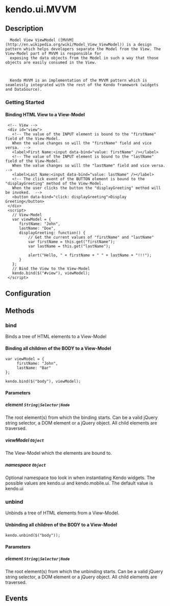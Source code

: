 # kendo.ui.MVVM

## Description

      Model View ViewModel ([MVVM](http://en.wikipedia.org/wiki/Model_View_ViewModel)) is a design pattern which helps developers separate the Model from the View. The View-Model part of MVVM is responsible for
      exposing the data objects from the Model in such a way that those objects are easily consumed in the View.
 


      Kendo MVVM is an implementation of the MVVM pattern which is seamlessly integrated with the rest of the Kendo framework (widgets and DataSource).
 

### Getting Started

#### Binding HTML View to a View-Model

     <!-- View -->
     <div id="view">
       <!-- The value of the INPUT element is bound to the "firstName" field of the View-Model.
       When the value changes so will the "firstName" field and vice versa.  -->
       <label>First Name:<input data-bind="value: firstName" /></label>
       <!-- The value of the INPUT element is bound to the "lastName" field of the View-Model.
       When the value changes so will the "lastName" field and vice versa.   -->
       <label>Last Name:<input data-bind="value: lastName" /></label>
       <!-- The click event of the BUTTON element is bound to the "displayGreeting" method of the View-Model.
       When the user clicks the button the "displayGreeting" method will be invoked.  -->
       <button data-bind="click: displayGreeting">Display Greeting</button>
     </div>
     <script>
       // View-Model
       var viewModel = {
          firstName: "John",
          lastName: "Doe",
          displayGreeting: function() {
              // Get the current values of "firstName" and "lastName"
              var firstName = this.get("firstName");
              var lastName = this.get("lastName");
    
              alert("Hello, " + firstName + " " + lastName + "!!!");
          }
       };
       // Bind the View to the View-Model
       kendo.bind($("#view"), viewModel);
     </script>

## Configuration

## Methods

### bind

Binds a tree of HTML elements to a View-Model

#### Binding all children of the BODY to a View-Model

    var viewModel = {
         firstName: "John",
         lastName: "Bar"
    };
    
    kendo.bind($("body"), viewModel);

#### Parameters

##### element `String|Selector|Node`

The root element(s) from which the binding starts. Can be a valid jQuery string selector, a DOM element or a jQuery object.
All child elements are traversed.

##### viewModel `Object`

The View-Model which the elements are bound to.

##### namespace `Object`

Optional namespace too look in when instantiating Kendo widgets. The possible values are kendo.ui and kendo.mobile.ui. The default value is kendo.ui

### unbind

Unbinds a tree of HTML elements from a View-Model.

#### Unbinding all children of the BODY to a View-Model

    kendo.unbind($("body"));

#### Parameters

##### element `String|Selector|Node`

The root element(s) from which the unbinding starts. Can be a valid jQuery string selector, a DOM element or a jQuery object.
All child elements are traversed.

## Events
